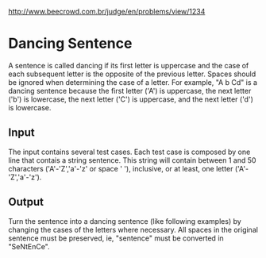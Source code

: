http://www.beecrowd.com.br/judge/en/problems/view/1234

# Dancing Sentence

A sentence is called dancing if its first letter is uppercase and the case of
each subsequent letter is the opposite of the previous letter. Spaces should
be ignored when determining the case of a letter. For example, "A b Cd" is a
dancing sentence because the first letter ('A') is uppercase, the next letter
('b') is lowercase, the next letter ('C') is uppercase, and the next letter
('d') is lowercase.

## Input

The input contains several test cases. Each test case is composed by one line
that contais a string sentence. This string will contain between 1 and 50
characters ('A'-'Z','a'-'z' or space ' '), inclusive, or at least, one letter
('A'-'Z','a'-'z').

## Output

Turn the sentence into a dancing sentence (like following examples) by
changing the cases of the letters where necessary. All spaces in the original
sentence must be preserved, ie, "sentence" must be converted in "SeNtEnCe".
